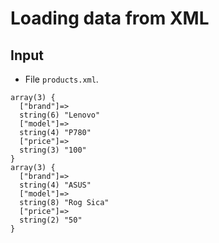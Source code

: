 # Loading data from XML

## Input

* File ``products.xml``.

```
array(3) {
  ["brand"]=>
  string(6) "Lenovo"
  ["model"]=>
  string(4) "P780"
  ["price"]=>
  string(3) "100"
}
array(3) {
  ["brand"]=>
  string(4) "ASUS"
  ["model"]=>
  string(8) "Rog Sica"
  ["price"]=>
  string(2) "50"
}
```